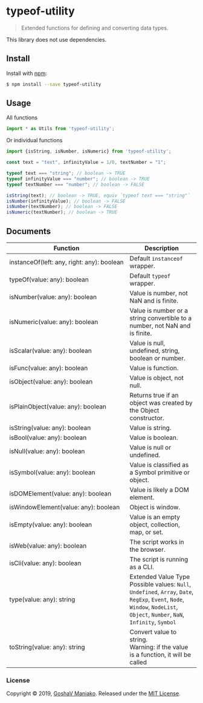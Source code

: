 # typeof-utility 

> Extended functions for defining and converting data types.

This library does not use dependencies.

## Install

Install with [npm](https://www.npmjs.com/):

```sh
$ npm install --save typeof-utility
```

## Usage

All functions

```js
import * as Utils from 'typeof-utility';
```

Or individual functions

```js
import {isString, isNumber, isNumeric} from 'typeof-utility';
```

```js
const text = "text", infinityValue = 1/0, textNumber = "1";

typeof text === "string"; // boolean -> TRUE
typeof infinityValue === "number"; // boolean -> TRUE
typeof textNumber === "number"; // boolean -> FALSE

isString(text); // boolean -> TRUE, equiv `typeof text === "string"`
isNumber(infinityValue); // boolean -> FALSE
isNumber(textNumber); // boolean -> FALSE
isNumeric(textNumber); // boolean -> TRUE
```

## Documents

| **Function** | **Description** |  
| --- | --- |
| instanceOf(left:&#160;any,&#160;right:&#160;any):&#160;boolean | Default `instanceof` wrapper. | 
| typeOf(value:&#160;any):&#160;boolean | Default `typeof` wrapper. | 
| isNumber(value:&#160;any):&#160;boolean | Value is number, not NaN and is finite. | 
| isNumeric(value:&#160;any):&#160;boolean | Value is number or a string convertible to a number, not NaN and is finite. | 
| isScalar(value:&#160;any):&#160;boolean | Value is null, undefined, string, boolean or number. | 
| isFunc(value:&#160;any):&#160;boolean | Value is function. | 
| isObject(value:&#160;any):&#160;boolean | Value is object, not null. | 
| isPlainObject(value:&#160;any):&#160;boolean | Returns true if an object was created by the Object constructor. | 
| isString(value:&#160;any):&#160;boolean | Value is string. | 
| isBool(value:&#160;any):&#160;boolean | Value is boolean. | 
| isNull(value:&#160;any):&#160;boolean | Value is null or undefined. | 
| isSymbol(value:&#160;any):&#160;boolean | Value is classified as a Symbol primitive or object. | 
| isDOMElement(value:&#160;any):&#160;boolean | Value is likely a DOM element. | 
| isWindowElement(value:&#160;any):&#160;boolean | Object is window. | 
| isEmpty(value:&#160;any):&#160;boolean | Value is an empty object, collection, map, or set. | 
| isWeb(value:&#160;any):&#160;boolean | The script works in the browser. | 
| isCli(value:&#160;any):&#160;boolean | The script is running as a CLI. | 
| type(value:&#160;any):&#160;string | Extended Value Type <br> Possible values: ``Null``, ``Undefined``, ``Array``, ``Date``, ``RegExp``, ``Event``, ``Node``, ``Window``, ``NodeList``, ``Object``, ``Number``, ``NaN``, ``Infinity``, ``Symbol`` | 
| toString(value:&#160;any):&#160;string | Convert value to string. <br> Warning: if the value is a function, it will be called | 

### License

Copyright © 2019, [GoshaV Maniako](https://github.com/rozaverta).
Released under the [MIT License](LICENSE).